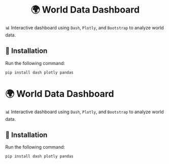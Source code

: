 <h1 align="center">🌍 World Data Dashboard</h1>

📊 Interactive dashboard using `Dash`, `Plotly`, and `Bootstrap` to analyze world data.

## 🔧 Installation

Run the following command:

```bash
pip install dash plotly pandas
```

# 🌍 World Data Dashboard

📊 Interactive dashboard using `Dash`, `Plotly`, and `Bootstrap` to analyze world data.

## 🔧 Installation

Run the following command:

```bash
pip install dash plotly pandas
```
